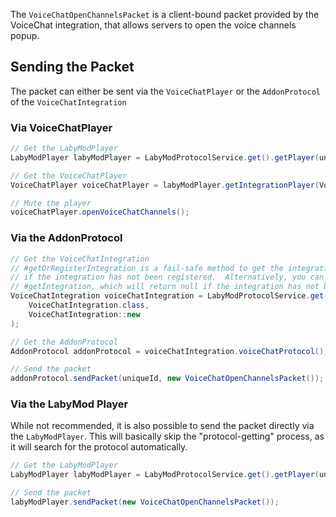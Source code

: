The `VoiceChatOpenChannelsPacket` is a client-bound packet provided by the VoiceChat integration, that allows servers to open the voice channels popup.

## Sending the Packet

The packet can either be sent via the `VoiceChatPlayer` or the `AddonProtocol` of the `VoiceChatIntegration`

### Via VoiceChatPlayer

```java
// Get the LabyModPlayer
LabyModPlayer labyModPlayer = LabyModProtocolService.get().getPlayer(uniqueId);

// Get the VoiceChatPlayer
VoiceChatPlayer voiceChatPlayer = labyModPlayer.getIntegrationPlayer(VoiceChatPlayer.class);

// Mute the player
voiceChatPlayer.openVoiceChatChannels();
```

### Via the AddonProtocol

```java
// Get the VoiceChatIntegration
// #getOrRegisterIntegration is a fail-safe method to get the integration, even 
// if the integration has not been registered.  Alternatively, you can use 
// #getIntegration, which will return null if the integration has not been registered.
VoiceChatIntegration voiceChatIntegration = LabyModProtocolService.get().getOrRegisterIntegration(
    VoiceChatIntegration.class,
    VoiceChatIntegration::new
);

// Get the AddonProtocol
AddonProtocol addonProtocol = voiceChatIntegration.voiceChatProtocol();

// Send the packet
addonProtocol.sendPacket(uniqueId, new VoiceChatOpenChannelsPacket());
```

### Via the LabyMod Player

While not recommended, it is also possible to send the packet directly via the `LabyModPlayer`. This will basically skip the "protocol-getting" process, as it will search for the protocol automatically. <br/>

```java
// Get the LabyModPlayer
LabyModPlayer labyModPlayer = LabyModProtocolService.get().getPlayer(uniqueId);

// Send the packet
labyModPlayer.sendPacket(new VoiceChatOpenChannelsPacket());
```